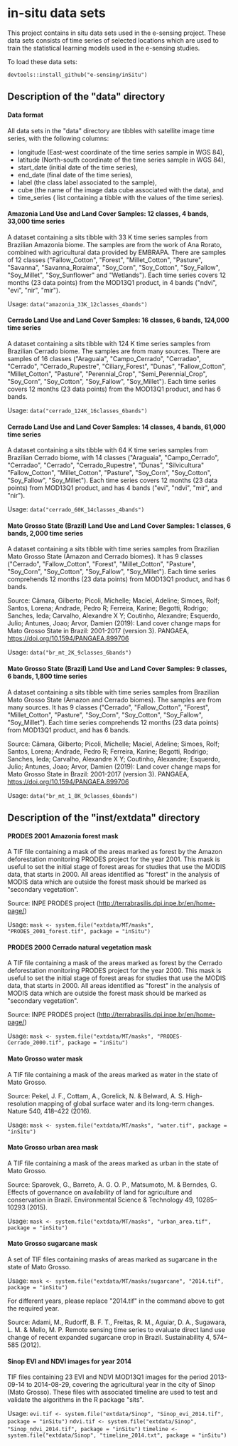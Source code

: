 # in-situ data sets
This project contains in situ data sets used in the e-sensing project. These data sets consists of time series of selected locations which are used to train the statistical learning models used in the e-sensing studies. 

To load these data sets:

`devtools::install_github("e-sensing/inSitu")`

## Description of the "data" directory

#### Data format 

All data sets in the "data" directory are tibbles with satellite image time series, with the following columns: 

- longitude (East-west coordinate of the time series sample in WGS 84),
- latitude (North-south coordinate of the time series sample in WGS 84),
- start_date (initial date of the time series),
- end_date (final date of the time series),
- label (the class label associated to the sample),
- cube (the name of the image data cube associated with the data), and
- time_series ( list containing a tibble with the values of the time series).

#### Amazonia Land Use and Land Cover Samples: 12 classes, 4 bands, 33,000 time series

A dataset containing a sits tibble with 33 K time series samples from Brazilian Amazonia biome. The samples are from the work of Ana Rorato, combined with agricultural data provided by EMBRAPA. There are samples of 12 classes ("Fallow_Cotton", "Forest", "Millet_Cotton", "Pasture", "Savanna", "Savanna_Roraima", "Soy_Corn", "Soy_Cotton", "Soy_Fallow", "Soy_Millet", "Soy_Sunflower" and "Wetlands"). Each time series covers 12 months (23 data points) from the MOD13Q1 product, in 4 bands ("ndvi", "evi", "nir", "mir").

Usage: `data("amazonia_33K_12classes_4bands")`

#### Cerrado Land Use and Land Cover Samples: 16 classes, 6 bands, 124,000 time series

A dataset containing a sits tibble with 124 K time series samples from Brazilian Cerrado biome. The samples are from many sources. There are samples of 16 classes ("Araguaia", "Campo_Cerrado", "Cerradao", "Cerrado", "Cerrado_Rupestre", "Ciliary_Forest", "Dunas", "Fallow_Cotton", "Millet_Cotton", "Pasture", "Perennial_Crop", "Semi_Perennial_Crop", "Soy_Corn", "Soy_Cotton", "Soy_Fallow", "Soy_Millet"). Each time series covers 12 months (23 data points) from the MOD13Q1 product, and has 6 bands.

Usage: `data("cerrado_124K_16classes_6bands")`

#### Cerrado  Land Use and Land Cover Samples: 14 classes, 4 bands, 61,000 time series

A dataset containing a sits tibble with 64 K time series samples from Brazilian Cerrado biome, with 14 classes ("Araguaia", "Campo_Cerrado", "Cerradao", "Cerrado", "Cerrado_Rupestre", "Dunas", "Silvicultura" "Fallow_Cotton", "Millet_Cotton", "Pasture", "Soy_Corn", "Soy_Cotton", "Soy_Fallow", "Soy_Millet"). Each time series covers 12 months (23 data points) from MOD13Q1 product, and has 4 bands ("evi", "ndvi", "mir", and "nir").

Usage: `data("cerrado_60K_14classes_4bands")`

#### Mato Grosso State (Brazil) Land Use and Land Cover Samples: 1 classes, 6 bands, 2,000 time series

A dataset containing a sits tibble with time series samples from Brazilian Mato Grosso State (Amazon and Cerrado biomes). It has 9 classes ("Cerrado", "Fallow_Cotton", "Forest", "Millet_Cotton", "Pasture", "Soy_Corn", "Soy_Cotton", "Soy_Fallow", "Soy_Millet").  Each time series comprehends 12 months (23 data points) from MOD13Q1 product, and has 6 bands.

Source: Câmara, Gilberto; Picoli, Michelle; Maciel, Adeline; Simoes, Rolf; Santos, Lorena; Andrade, Pedro R; Ferreira, Karine; Begotti, Rodrigo; Sanches, Ieda; Carvalho, Alexandre X Y; Coutinho, Alexandre; Esquerdo, Julio; Antunes, Joao; Arvor, Damien (2019): Land cover change maps for Mato Grosso State in Brazil: 2001-2017 (version 3). PANGAEA, https://doi.org/10.1594/PANGAEA.899706

Usage: `data("br_mt_2K_9classes_6bands")`

#### Mato Grosso State (Brazil) Land Use and Land Cover Samples: 9 classes, 6 bands, 1,800 time series

A dataset containing a sits tibble with time series samples from Brazilian Mato Grosso State (Amazon and Cerrado biomes). The samples are from many sources. It has 9 classes ("Cerrado", "Fallow_Cotton", "Forest", "Millet_Cotton", "Pasture", "Soy_Corn", "Soy_Cotton", "Soy_Fallow", "Soy_Millet"). Each time series comprehends 12 months (23 data points) from MOD13Q1 product, and has 6 bands.

Source: Câmara, Gilberto; Picoli, Michelle; Maciel, Adeline; Simoes, Rolf; Santos, Lorena; Andrade, Pedro R; Ferreira, Karine; Begotti, Rodrigo; Sanches, Ieda; Carvalho, Alexandre X Y; Coutinho, Alexandre; Esquerdo, Julio; Antunes, Joao; Arvor, Damien (2019): Land cover change maps for Mato Grosso State in Brazil: 2001-2017 (version 3). PANGAEA, https://doi.org/10.1594/PANGAEA.899706

Usage: `data("br_mt_1_8K_9classes_6bands")`

## Description of the "inst/extdata" directory

#### PRODES 2001 Amazonia forest mask

A TIF file containing a mask of the areas marked as forest by the Amazon deforestation monitoring PRODES project for the year 2001. This mask is useful to set the initial stage of forest areas for studies that use the MODIS data, that starts in 2000. All areas identified as "forest" in the analysis of MODIS data which are outside the forest mask should be marked as "secondary vegetation". 

Source: INPE PRODES project (http://terrabrasilis.dpi.inpe.br/en/home-page/)

Usage: `mask <- system.file("extdata/MT/masks", "PRODES_2001_forest.tif", package = "inSitu")`

#### PRODES 2000 Cerrado natural vegetation mask

A TIF file containing a mask of the areas marked as forest by the Cerrado deforestation monitoring PRODES project for the year 2000. This mask is useful to set the initial stage of forest areas for studies that use the MODIS data, that starts in 2000. All areas identified as "forest" in the analysis of MODIS data which are outside the forest mask should be marked as "secondary vegetation". 

Source: INPE PRODES project (http://terrabrasilis.dpi.inpe.br/en/home-page/)

Usage: `mask <- system.file("extdata/MT/masks", "PRODES-Cerrado_2000.tif", package = "inSitu")`

#### Mato Grosso water mask

A TIF file containing a mask of the areas marked as water in the state of Mato Grosso. 

Source: Pekel, J. F., Cottam, A., Gorelick, N. & Belward, A. S. High-resolution
mapping of global surface water and its long-term changes. Nature
540, 418–422 (2016).

Usage: `mask <- system.file("extdata/MT/masks", "water.tif", package = "inSitu")`

#### Mato Grosso urban area mask

A TIF file containing a mask of the areas marked as urban in the state of Mato Grosso. 

Source: Sparovek, G., Barreto, A. G. O. P., Matsumoto, M. & Berndes, G. Effects
of governance on availability of land for agriculture and conservation in
Brazil. Environmental Science & Technology 49, 10285–10293 (2015).

Usage: `mask <- system.file("extdata/MT/masks", "urban_area.tif", package = "inSitu")`

#### Mato Grosso sugarcane mask

A set of TIF files containing masks of areas marked as sugarcane in the state of Mato Grosso.

Usage: `mask <- system.file("extdata/MT/masks/sugarcane", "2014.tif", package = "inSitu")`

For different years, please replace "2014.tif" in the command above to get the required year.

Source: Adami, M., Rudorff, B. F. T., Freitas, R. M., Aguiar, D. A., Sugawara,
L. M. & Mello, M. P. Remote sensing time series to evaluate direct land
use change of recent expanded sugarcane crop in Brazil. Sustainability 4,
574–585 (2012).

#### Sinop EVI and NDVI images for year 2014

TIF files containing 23 EVI and NDVI MOD13Q1 images for the period 2013-09-14 to 2014-08-29, covering the agricultural year in the city of Sinop (Mato Grosso). These files with associated timeline are used to test and validate the algorithms in the R package "sits". 

Usage: 
`evi.tif <- system.file("extdata/Sinop", "Sinop_evi_2014.tif", package = "inSitu")`
`ndvi.tif <- system.file("extdata/Sinop", "Sinop_ndvi_2014.tif", package = "inSitu")`
`timeline <- system.file("extdata/Sinop", "timeline_2014.txt", package = "inSitu")`
